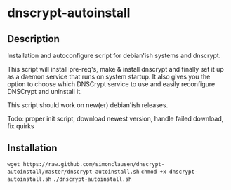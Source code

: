 dnscrypt-autoinstall
====================

## Description
Installation and autoconfigure script for debian'ish systems and dnscrypt.

This script will install pre-req's, make & install dnscrypt and finally set it up
as a daemon service that runs on system startup. It also gives you the option to
choose which DNSCrypt service to use and easily reconfigure DNSCrypt and uninstall it.

This script should work on new(er) debian'ish releases.

Todo: proper init script, download newest version, handle failed download, fix quirks

## Installation
`wget https://raw.github.com/simonclausen/dnscrypt-autoinstall/master/dnscrypt-autoinstall.sh`
`chmod +x dnscrypt-autoinstall.sh`
`./dnscrypt-autoinstall.sh`
